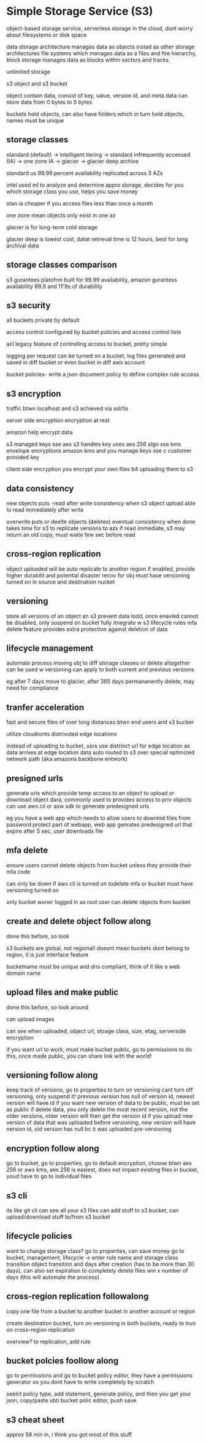 # Simple Storage Service (S3)

object-based storage service, serverless storage in the cloud, dont worry about filesystems or disk space


data storage architecture manages data as objects instad as other storage architectures
file systems which manages data as a files and fire hierarchy, block storage manages data as blocks within sectors and tracks

unlimited storage

s3 object and s3 bucket

object contain data, consist of key, value, version id, and meta data can store data from 0 bytes to 5 bytes

buckets hold objects, can also have folders which in turn hold objects, names must be unique


## storage classes

standard (default) -> intelligent tiering -> standard infrequently accessed (IA) -> one zone IA -> glacier -> glacier deep archive

standard us 99.99 percent availability replicated across 3 AZs

intel used ml to analyze and determine appro storage, decides for you which storage class you use, helps you save money

stan ia cheaper if you access files less than once a month

one zone mean objects only exist in one az

glacier is for long-term cold storage

glacier deep is lowest cost, datat retrieval time is 12 hours, best for long archival data

## storage classes comparison

s3 gurantees platofrm built for 99.99 availability, amazon gurantess availability 99.9 and 11'9s of durability

## s3 security

all buckets private by default

access control configured by bucket policies and access control lists

acl legacy feature of controlling access to bucket, pretty simple

logging per request can be turned on a bucket, log files generated and saved in diff bucket or even bucket in diff aws account

bucket policies- write a json document policy to define complex rule access

## s3 encryption

traffic btwn localhost and s3 achieved via ssl/tls

server side encryption encryption at rest

amazon help encrypt data

s3 managed keys
sse aes s3 handles key uses aes 256 algo
sse kms envelope encryptions amazon kms and you manage keys
sse c customer provided key

client side encryption
you encrypt your own files b4 uploading them to s3

## data consistency

new objects puts
-read after write consistency
when s3 object upload able to read immediately after write

overwrite puts or deelte objects (deletes)
eventual consistency
when done takes time for s3 to replicate versions to azs
if read immediate, s3 may return an old copy, must waite few sec before read

## cross-region replication

object uploaded will be auto replicate to another region if enabled, provide higher durabilit and potential disaster recov for obj
must have versioning turned on in source and destination nucket

## versioning

store all versions of an object an s3
prevent data lodd, once enavled cannot be disabled, only suspend on bucket
fully itnegrate w s3 lifecycle rules
mfa delete feature provides extra protection against deletion of data

## lifecycle management

automate process moving obj to diff storage classes or delete altogether
can be used w versioning
can apply to both current and previous versions

eg after 7 days move to glacier, after 365 days permananently delete, may need for compliance

## tranfer acceleration

fast and secure files of over long distances btwn end users and s3 bucker

utilize cloudronts distrivuted edge locations

instead of uploading to bucket, usrs use distrinct url for edge location
as data arrives at edge location data auto routed to s3 over special optimized network path (aka amazons backbone entwork)

## presigned urls

generate urls which provide temp access to an object to upload or download object dara, 
commonly used to provides access to priv objects can use aws cli or asw sdk to generate predesigned urls

eg you have a web app which needs to allow users to downlod files from password protect part of webapp, web app genrates predesigned url that expire after 5 sec, user downloads file

## mfa delete

ensure users cannot delete objects from bucket unless they provide their mfa code

can only be down if aws cli is turned on todelete mfa or bucket must have versioning turned on

only bucket woner logged in as root user can delete objects from bucket

## create and delete object follow along

done this before, so look

s3 buckets are global, not regional!
doesnt mean buckets dont belong to region, it is just interface feature

bucketname must be unique and dns compliant, think of it like a web domain name

## upload files and make public

done this before, so look around

can upload images 

can see when uploaded, object url, stoage class, size, etag, serverside encryption

if you want url to work, must make bucket public, go to permissions to do this, once made public, you can share link with the world!

## versioning follow along

keep track of versions, go to properties to turn on versioning
cant turn off versioning, only suspend it!
previous version has null of version id, newest version will have id
if you want new version of data to be public, must be set as public
if delete data, you only delete the most recent version, not the older versions, older version will then get the version id
if you upload new version of data that was uploaded before versioning, new version will have nersion id, old version has null bc it was uploaded pre-versioning

## encryption follow along

go to bucket, go to properties, go to default encryption, choose btwn aes 256 or aws kms, aes 256 is easiest, does not impact existing files in bucket, youd have to go to individual files

## s3 cli

its like git cli
can see all your s3 files
can add stuff to s3 bucket, can upload/download stuff to/from s3 bucket

## lifecycle policies

want to change storage class? go to properties, can save money
go to bucket, management, lifecycle -> enter rule name and storage class transition object transition and days after creation (has to be more than 30 days), can also set expiration to completely delete files win x number of days (this will automate the process)

## cross-region replication followalong

copy one file from a bucket to another bucket in another account or region

create destination bucket, turn on versioning in both buckets, ready to trun on cross-region replication

overview? to replication, add rule

## bucket polcies foollow along

 go to permissions and go to bucket policy editor, they have a permissions generator so you dont have to write completely by scratch
 
 seelct policy type, add statement, generate policy, and then you get your json, copy/paste ubti bucket polic editor, push save.
 
 ## s3 cheat sheet
 
 approx 58 min in, i think you got most of this stuff
